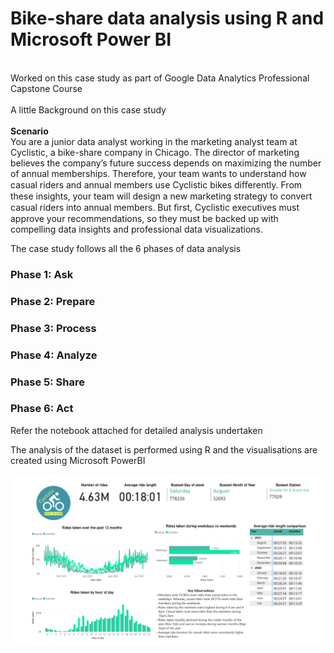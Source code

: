 # Bike-share data analysis using R and Microsoft Power BI
<br>Worked on this case study as part of Google Data Analytics Professional Capstone Course </br>
<br>A little Background on this case study</br>
<br><b>Scenario</b> </br>
You are a junior data analyst working in the marketing analyst team at Cyclistic, a bike-share company in Chicago. The director 
of marketing believes the company’s future success depends on maximizing the number of annual memberships. Therefore, 
your team wants to understand how casual riders and annual members use Cyclistic bikes diﬀerently. From these insights, 
your team will design a new marketing strategy to convert casual riders into annual members. But ﬁrst, Cyclistic executives 
must approve your recommendations, so they must be backed up with compelling data insights and professional data 
visualizations. 

The case study follows all the 6 phases of data analysis

### Phase 1: Ask
### Phase 2: Prepare
### Phase 3: Process
### Phase 4: Analyze
### Phase 5: Share
### Phase 6: Act

Refer the notebook attached for detailed analysis undertaken

The analysis of the dataset is performed using R and the visualisations are created using Microsoft PowerBI

![report snapshot](https://github.com/BrammiJ/GoogleDataAnalyticsProfessionalCapstone/blob/main/CyclisticRideShare-PowerBI%20snapshot.png)
